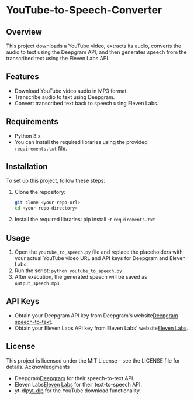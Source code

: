 # YouTube-to-Speech-Converter

## Overview
This project downloads a YouTube video, extracts its audio, converts the audio to text using the Deepgram API, and then generates speech from the transcribed text using the Eleven Labs API. 

## Features
- Download YouTube video audio in MP3 format.
- Transcribe audio to text using Deepgram.
- Convert transcribed text back to speech using Eleven Labs.

## Requirements
- Python 3.x
- You can install the required libraries using the provided `requirements.txt` file.

## Installation
To set up this project, follow these steps:

1. Clone the repository:
   ```bash
   git clone <your-repo-url>
   cd <your-repo-directory>

2. Install the required libraries:
   pip install -r `requirements.txt`

## Usage
1. Open the `youtube_to_speech.py` file and replace the placeholders with your actual YouTube video URL and API keys for Deepgram and Eleven Labs.
2. Run the script:
   `python youtube_to_speech.py`
3. After execution, the generated speech will be saved as `output_speech.mp3`.

## API Keys
- Obtain your Deepgram API key from Deepgram's website[Deepgram speech-to-text](https://developers.deepgram.com/reference/deepgram-api-overview).
- Obtain your Eleven Labs API key from Eleven Labs' website[Eleven Labs](https://elevenlabs.io/docs/api-reference/text-to-speech).

## License

This project is licensed under the MIT License - see the LICENSE file for details.
Acknowledgments
- Deepgram[Deepgram](https://deepgram.com/) for their speech-to-text API.
- Eleven Labs[Eleven Labs](https://elevenlabs.io/) for their text-to-speech API.
- yt-dlp[yt-dlp](https://github.com/yt-dlp/yt-dlp) for the YouTube download functionality.
